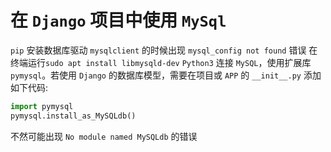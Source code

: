 # 在 `Django` 项目中使用 `MySql`

`pip` 安装数据库驱动 `mysqlclient` 的时候出现 `mysql_config not found` 错误
在终端运行`sudo apt install libmysqld-dev`
`Python3` 连接 `MySQL`，使用扩展库 `pymysql`。若使用 `Django` 的数据库模型，需要在项目或 `APP` 的 `__init__.py` 添加如下代码:

``` python
import pymysql
pymysql.install_as_MySQLdb()
```

不然可能出现 `No module named MySQLdb` 的错误

 
 <comment-comment/> 
 